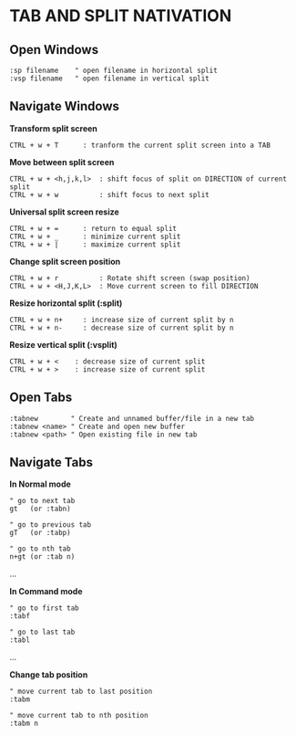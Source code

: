 TAB AND SPLIT NATIVATION
========================

Open Windows
-------------
```vim
:sp filename	" open filename in horizontal split
:vsp filename	" open filename in vertical split
```

Navigate Windows 
----------------
**Transform split screen**
```vim
CTRL + w + T      : tranform the current split screen into a TAB
```
**Move between split screen**
```vim
CTRL + w + <h,j,k,l>  : shift focus of split on DIRECTION of current split
CTRL + w + w          : shift focus to next split
```
**Universal split screen resize**
```vim
CTRL + w + =      : return to equal split
CTRL + w + _      : minimize current split
CTRL + w + |      : maximize current split
```
**Change split screen position**
```vim
CTRL + w + r          : Rotate shift screen (swap position)
CTRL + w + <H,J,K,L>  : Move current screen to fill DIRECTION 
```
**Resize horizontal split (:split)**
```vim
CTRL + w + n+     : increase size of current split by n
CTRL + w + n-     : decrease size of current split by n
```
**Resize vertical split (:vsplit)**
```vim
CTRL + w + <    : decrease size of current split
CTRL + w + >    : increase size of current split
```

Open Tabs
---------
```vim
:tabnew        " Create and unnamed buffer/file in a new tab
:tabnew <name> " Create and open new buffer
:tabnew <path> " Open existing file in new tab
```

Navigate Tabs
---------------
**In Normal mode**
```vim
" go to next tab
gt	 (or :tabn)  

" go to previous tab
gT	 (or :tabp)   

" go to nth tab
n+gt (or :tab n) 
```
...

**In Command mode**
```vim
" go to first tab
:tabf

" go to last tab
:tabl
```
...

**Change tab position**
```vim
" move current tab to last position
:tabm	

" move current tab to nth position
:tabm n		        
```
